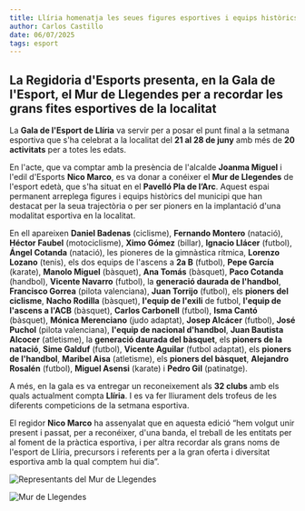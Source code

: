 ```yaml
---
title: Llíria homenatja les seues figures esportives i equips històrics
author: Carlos Castillo
date: 06/07/2025
tags: esport
---
```


## La Regidoria d'Esports presenta, en la Gala de l'Esport, el Mur de Llegendes per a recordar les grans fites esportives de la localitat


La **Gala de l'Esport de Llíria** va servir per a posar el punt final a la setmana esportiva que s'ha celebrat a la localitat del **21 al 28 de juny** amb més de **20 activitats** per a totes les edats.

En l'acte, que va comptar amb la presència de l'alcalde **Joanma Miguel** i l'edil d'Esports **Nico Marco**, es va donar a conéixer el **Mur de Llegendes** de l'esport edetà, que s'ha situat en el **Pavelló Pla de l’Arc**. Aquest espai permanent arreplega figures i equips històrics del municipi que han destacat per la seua trajectòria o per ser pioners en la implantació d'una modalitat esportiva en la localitat.

En ell apareixen **Daniel Badenas** (ciclisme), **Fernando Montero** (natació), **Héctor Faubel** (motociclisme), **Ximo Gómez** (billar), **Ignacio Llácer** (futbol), **Ángel Cotanda** (natació), les pioneres de la gimnàstica rítmica, **Lorenzo Lozano** (tenis), els dos equips de l'ascens a **2a B** (futbol), **Pepe García** (karate), **Manolo Miguel** (bàsquet), **Ana Tomás** (bàsquet), **Paco Cotanda** (handbol), **Vicente Navarro** (futbol), la **generació daurada de l'handbol**, **Francisco Gorrea** (pilota valenciana), **Juan Torrijo** (futbol), els **pioners del ciclisme**, **Nacho Rodilla** (bàsquet), **l'equip de l'exili** de futbol, **l'equip de l'ascens a l'ACB** (bàsquet), **Carlos Carbonell** (futbol), **Isma Cantó** (bàsquet), **Mónica Merenciano** (judo adaptat), **Josep Alcácer** (futbol), **José Puchol** (pilota valenciana), **l'equip de nacional d'handbol**, **Juan Bautista Alcocer** (atletisme), la **generació daurada del bàsquet**, els **pioners de la natació**, **Sime Galduf** (futbol), **Vicente Aguilar** (futbol adaptat), els **pioners de l'handbol**, **Maribel Aisa** (atletisme), els **pioners del bàsquet**, **Alejandro Rosalén** (futbol), **Miguel Asensi** (karate) i **Pedro Gil** (patinatge).

A més, en la gala es va entregar un reconeixement als **32 clubs** amb els quals actualment compta **Llíria**. I es va fer lliurament dels trofeus de les diferents competicions de la setmana esportiva.

El regidor **Nico Marco** ha assenyalat que en aquesta edició “hem volgut unir present i passat, per a reconéixer, d'una banda, el treball de les entitats per al foment de la pràctica esportiva, i per altra recordar als grans noms de l'esport de Llíria, precursors i referents per a la gran oferta i diversitat esportiva amb la qual comptem hui dia”. 

![ Representants del Mur de Llegendes ](/assets/continguts/recursos/20250706-representantsmurllegendes.jpg "Representants del Mur de Llegendes")

![ Mur de Llegendes ](/assets/continguts/recursos/20250706-MurodeLeyendas.jpg "Mur de Llegendes")

